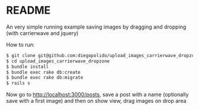 # README

An very simple running example saving images by dragging and dropping (with carrierwave and jquery)

How to run:

```sh
$ git clone git@github.com:diegopolido/upload_images_carrierwave_dropzone.git
$ cd upload_images_carrierwave_dropzone
$ bundle install
$ bundle exec rake db:create
$ bundle exec rake db:migrate
$ rails s
```

Now go to [http://localhost:3000/posts](http://localhost:3000/posts), save a post with a name (optionally save with a first image) and then on show view, drag images on drop area
